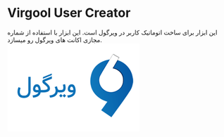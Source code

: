 # Virgool User Creator
این ابزار برای ساخت اتوماتیک کاربر در ویرگول است. این ابزار با استفاده از شماره مجازی اکانت های ویرگول رو میسازد.
![N|Solid](https://github.com/ashkanjalaliQ/virgool-user-creator/blob/master/image/Virgool-Logo-min-1.png?raw=true)
